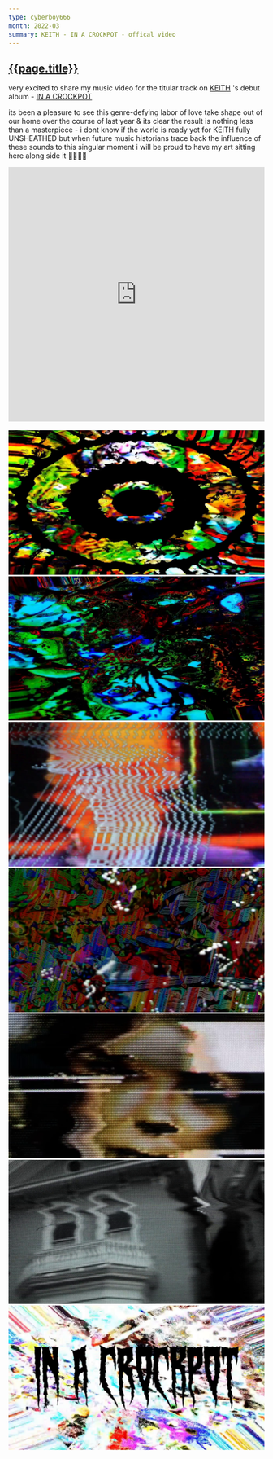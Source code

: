 ```yaml
---
type: cyberboy666
month: 2022-03
summary: KEITH - IN A CROCKPOT - offical video
---
```


## [ {{page.title}} ]({{page.url}})

very excited to share my music video for the titular track on [KEITH](https://instagram.com/keithunsheathed) 's debut album - [IN A CROCKPOT](https://keithunsheathed.bandcamp.com)

its been a pleasure to see this genre-defying labor of love take shape out of our home over the course of last year & its clear the result is nothing less than a masterpiece - i dont know if the world is ready yet for KEITH fully UNSHEATHED but when future music historians trace back the influence of these sounds to this singular moment i will be proud to have my art sitting here along side it 🥰🔥🥰🔥

<iframe width="100%" height="500" src="https://www.youtube.com/embed/piLVlq0T32M" title="YouTube video player" frameborder="0" allow="accelerometer; autoplay; clipboard-write; encrypted-media; gyroscope; picture-in-picture" allowfullscreen></iframe>

![image](/images/cyberboy666/in_a_crockpot7.png)
![image](/images/cyberboy666/in_a_crockpot6.png)
![image](/images/cyberboy666/in_a_crockpot5.png)
![image](/images/cyberboy666/in_a_crockpot4.png)
![image](/images/cyberboy666/in_a_crockpot3.png)
![image](/images/cyberboy666/in_a_crockpot2.png)
![image](/images/cyberboy666/in_a_crockpot1.png)
